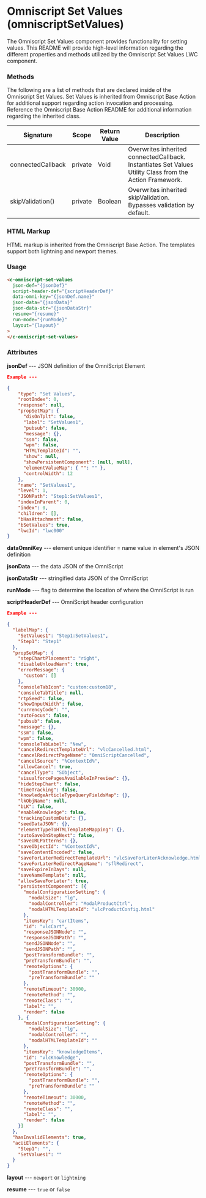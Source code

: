 # Omniscript Set Values (omniscriptSetValues)

The Omniscript Set Values component provides functionality for setting values. This README will provide high-level information regarding the different properties and methods utilized by the Omniscript Set Values LWC component.

### Methods

The following are a list of methods that are declared inside of the Omniscript Set Values. Set Values is inherited from Omniscript Base Action for additional support regarding action invocation and processing. Reference the Omniscript Base Action README for additional information regarding the inherited class.

| Signature         | Scope   | Return Value | Description                                                                                              |
| ----------------- | ------- | ------------ | -------------------------------------------------------------------------------------------------------- |
| connectedCallback | private | Void         | Overwrites inherited connectedCallback. Instantiates Set Values Utility Class from the Action Framework. |
| skipValidation()  | private | Boolean      | Overwrites inherited skipValidation. Bypasses validation by default.                                     |

### HTML Markup

HTML markup is inherited from the Omniscript Base Action. The templates support both lightning and newport themes.

### Usage

```html
<c-omniscript-set-values
  json-def="{jsonDef}"
  script-header-def="{scriptHeaderDef}"
  data-omni-key="{jsonDef.name}"
  json-data="{jsonData}"
  json-data-str="{jsonDataStr}"
  resume="{resume}"
  run-mode="{runMode}"
  layout="{layout}"
>
</c-omniscript-set-values>
```

### Attributes

**jsonDef** --- JSON definition of the OmniScript Element

```json
Example ---

{
    "type": "Set Values",
    "rootIndex": 0,
    "response": null,
    "propSetMap": {
      "disOnTplt": false,
      "label": "SetValues1",
      "pubsub": false,
      "message": {},
      "ssm": false,
      "wpm": false,
      "HTMLTemplateId": "",
      "show": null,
      "showPersistentComponent": [null, null],
      "elementValueMap": { "": "" },
      "controlWidth": 12
    },
    "name": "SetValues1",
    "level": 1,
    "JSONPath": "Step1:SetValues1",
    "indexInParent": 0,
    "index": 0,
    "children": [],
    "bHasAttachment": false,
    "bSetValues": true,
    "lwcId": "lwc000"
}
```

**dataOmniKey** --- element unique identifier = name value in element's JSON definition

**jsonData** --- the data JSON of the OmniScript

**jsonDataStr** --- stringified data JSON of the OmniScript

**runMode** --- flag to determine the location of where the OmniScript is run

**scriptHeaderDef** --- OmniScript header configuration

```json
Example ---

{
  "labelMap": {
    "SetValues1": "Step1:SetValues1",
    "Step1": "Step1"
  },
  "propSetMap": {
    "stepChartPlacement": "right",
    "disableUnloadWarn": true,
    "errorMessage": {
      "custom": []
    },
    "consoleTabIcon": "custom:custom18",
    "consoleTabTitle": null,
    "rtpSeed": false,
    "showInputWidth": false,
    "currencyCode": "",
    "autoFocus": false,
    "pubsub": false,
    "message": {},
    "ssm": false,
    "wpm": false,
    "consoleTabLabel": "New",
    "cancelRedirectTemplateUrl": "vlcCancelled.html",
    "cancelRedirectPageName": "OmniScriptCancelled",
    "cancelSource": "%ContextId%",
    "allowCancel": true,
    "cancelType": "SObject",
    "visualforcePagesAvailableInPreview": {},
    "hideStepChart": false,
    "timeTracking": false,
    "knowledgeArticleTypeQueryFieldsMap": {},
    "lkObjName": null,
    "bLK": false,
    "enableKnowledge": false,
    "trackingCustomData": {},
    "seedDataJSON": {},
    "elementTypeToHTMLTemplateMapping": {},
    "autoSaveOnStepNext": false,
    "saveURLPatterns": {},
    "saveObjectId": "%ContextId%",
    "saveContentEncoded": false,
    "saveForLaterRedirectTemplateUrl": "vlcSaveForLaterAcknowledge.html",
    "saveForLaterRedirectPageName": "sflRedirect",
    "saveExpireInDays": null,
    "saveNameTemplate": null,
    "allowSaveForLater": true,
    "persistentComponent": [{
      "modalConfigurationSetting": {
        "modalSize": "lg",
        "modalController": "ModalProductCtrl",
        "modalHTMLTemplateId": "vlcProductConfig.html"
      },
      "itemsKey": "cartItems",
      "id": "vlcCart",
      "responseJSONNode": "",
      "responseJSONPath": "",
      "sendJSONNode": "",
      "sendJSONPath": "",
      "postTransformBundle": "",
      "preTransformBundle": "",
      "remoteOptions": {
        "postTransformBundle": "",
        "preTransformBundle": ""
      },
      "remoteTimeout": 30000,
      "remoteMethod": "",
      "remoteClass": "",
      "label": "",
      "render": false
    }, {
      "modalConfigurationSetting": {
        "modalSize": "lg",
        "modalController": "",
        "modalHTMLTemplateId": ""
      },
      "itemsKey": "knowledgeItems",
      "id": "vlcKnowledge",
      "postTransformBundle": "",
      "preTransformBundle": "",
      "remoteOptions": {
        "postTransformBundle": "",
        "preTransformBundle": ""
      },
      "remoteTimeout": 30000,
      "remoteMethod": "",
      "remoteClass": "",
      "label": "",
      "render": false
    }]
  },
  "hasInvalidElements": true,
  "acUiElements": {
    "Step1": "",
    "SetValues1": ""
  }
}
```

**layout** --- `newport` or `lightning`

**resume** --- `true` or `false`
